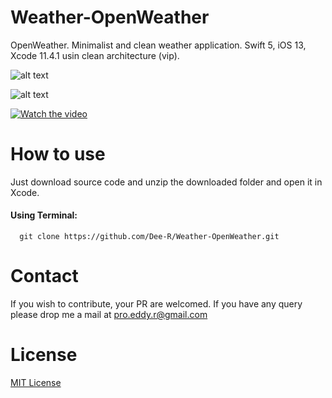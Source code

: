 # Weather-OpenWeather

OpenWeather. Minimalist and clean weather application. Swift 5, iOS 13, Xcode 11.4.1 usin clean architecture (vip).



![alt text](https://project.getcode.fr/Weather-OpenWeather/OpenWeather-f1.png)

![alt text](https://project.getcode.fr/Weather-OpenWeather/OpenWeather-f0.png)

[![Watch the video](https://project.getcode.fr/bmi/video.png)](https://project.getcode.fr/Weather-OpenWeather/Weather-OpenWeather-v0.mp4)

# How to use
Just download source code and unzip the downloaded folder and open it in Xcode.
#### Using Terminal:
```
  git clone https://github.com/Dee-R/Weather-OpenWeather.git
```  
# Contact
If you wish to contribute, your PR are welcomed. If you have any query please drop me a mail at pro.eddy.r@gmail.com

# License
[MIT License](https://github.com/Dee-R/Weather-OpenWeather/blob/main/LICENSE)
